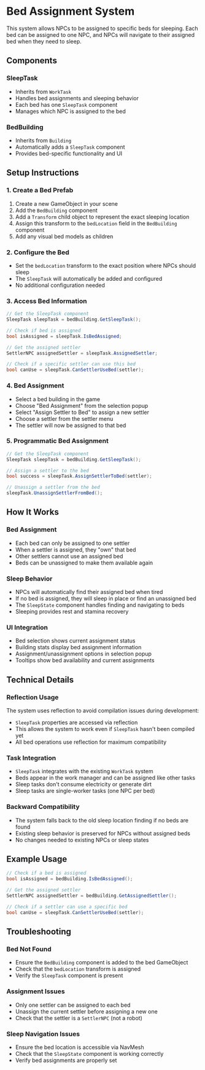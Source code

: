 # Bed Assignment System

This system allows NPCs to be assigned to specific beds for sleeping. Each bed can be assigned to one NPC, and NPCs will navigate to their assigned bed when they need to sleep.

## Components

### SleepTask
- Inherits from `WorkTask`
- Handles bed assignments and sleeping behavior
- Each bed has one `SleepTask` component
- Manages which NPC is assigned to the bed

### BedBuilding
- Inherits from `Building`
- Automatically adds a `SleepTask` component
- Provides bed-specific functionality and UI

## Setup Instructions

### 1. Create a Bed Prefab
1. Create a new GameObject in your scene
2. Add the `BedBuilding` component
3. Add a `Transform` child object to represent the exact sleeping location
4. Assign this transform to the `bedLocation` field in the `BedBuilding` component
5. Add any visual bed models as children

### 2. Configure the Bed
- Set the `bedLocation` transform to the exact position where NPCs should sleep
- The `SleepTask` will automatically be added and configured
- No additional configuration needed

### 3. Access Bed Information
```csharp
// Get the SleepTask component
SleepTask sleepTask = bedBuilding.GetSleepTask();

// Check if bed is assigned
bool isAssigned = sleepTask.IsBedAssigned;

// Get the assigned settler
SettlerNPC assignedSettler = sleepTask.AssignedSettler;

// Check if a specific settler can use this bed
bool canUse = sleepTask.CanSettlerUseBed(settler);
```

### 4. Bed Assignment
- Select a bed building in the game
- Choose "Bed Assignment" from the selection popup
- Select "Assign Settler to Bed" to assign a new settler
- Choose a settler from the settler menu
- The settler will now be assigned to that bed

### 5. Programmatic Bed Assignment
```csharp
// Get the SleepTask component
SleepTask sleepTask = bedBuilding.GetSleepTask();

// Assign a settler to the bed
bool success = sleepTask.AssignSettlerToBed(settler);

// Unassign a settler from the bed
sleepTask.UnassignSettlerFromBed();
```

## How It Works

### Bed Assignment
- Each bed can only be assigned to one settler
- When a settler is assigned, they "own" that bed
- Other settlers cannot use an assigned bed
- Beds can be unassigned to make them available again

### Sleep Behavior
- NPCs will automatically find their assigned bed when tired
- If no bed is assigned, they will sleep in place or find an unassigned bed
- The `SleepState` component handles finding and navigating to beds
- Sleeping provides rest and stamina recovery

### UI Integration
- Bed selection shows current assignment status
- Building stats display bed assignment information
- Assignment/unassignment options in selection popup
- Tooltips show bed availability and current assignments

## Technical Details

### Reflection Usage
The system uses reflection to avoid compilation issues during development:
- `SleepTask` properties are accessed via reflection
- This allows the system to work even if `SleepTask` hasn't been compiled yet
- All bed operations use reflection for maximum compatibility

### Task Integration
- `SleepTask` integrates with the existing `WorkTask` system
- Beds appear in the work manager and can be assigned like other tasks
- Sleep tasks don't consume electricity or generate dirt
- Sleep tasks are single-worker tasks (one NPC per bed)

### Backward Compatibility
- The system falls back to the old sleep location finding if no beds are found
- Existing sleep behavior is preserved for NPCs without assigned beds
- No changes needed to existing NPCs or sleep states

## Example Usage

```csharp
// Check if a bed is assigned
bool isAssigned = bedBuilding.IsBedAssigned();

// Get the assigned settler
SettlerNPC assignedSettler = bedBuilding.GetAssignedSettler();

// Check if a settler can use a specific bed
bool canUse = sleepTask.CanSettlerUseBed(settler);
```

## Troubleshooting

### Bed Not Found
- Ensure the `BedBuilding` component is added to the bed GameObject
- Check that the `bedLocation` transform is assigned
- Verify the `SleepTask` component is present

### Assignment Issues
- Only one settler can be assigned to each bed
- Unassign the current settler before assigning a new one
- Check that the settler is a `SettlerNPC` (not a robot)

### Sleep Navigation Issues
- Ensure the bed location is accessible via NavMesh
- Check that the `SleepState` component is working correctly
- Verify bed assignments are properly set
